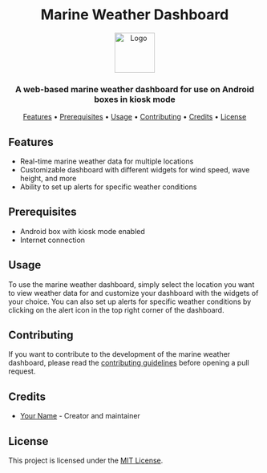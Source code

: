 <h1 align="center">Marine Weather Dashboard</h1>

<p align="center">
  <a href="https://your-project-url.com">
    <img src="logo.png" alt="Logo" width="80" height="80">
  </a>
</p>

<h3 align="center">A web-based marine weather dashboard for use on Android boxes in kiosk mode</h3>

<p align="center">
  <a href="#features">Features</a> •
  <a href="#prerequisites">Prerequisites</a> •
  <a href="#usage">Usage</a> •
  <a href="#contributing">Contributing</a> •
  <a href="#credits">Credits</a> •
  <a href="#license">License</a>
</p>

## Features

- Real-time marine weather data for multiple locations
- Customizable dashboard with different widgets for wind speed, wave height, and more
- Ability to set up alerts for specific weather conditions

## Prerequisites

- Android box with kiosk mode enabled
- Internet connection

## Usage

To use the marine weather dashboard, simply select the location you want to view weather data for and customize your dashboard with the widgets of your choice. You can also set up alerts for specific weather conditions by clicking on the alert icon in the top right corner of the dashboard.

## Contributing

If you want to contribute to the development of the marine weather dashboard, please read the [contributing guidelines](CONTRIBUTING.md) before opening a pull request.

## Credits

- [Your Name](https://github.com/your-username) - Creator and maintainer

## License

This project is licensed under the [MIT License](LICENSE).
